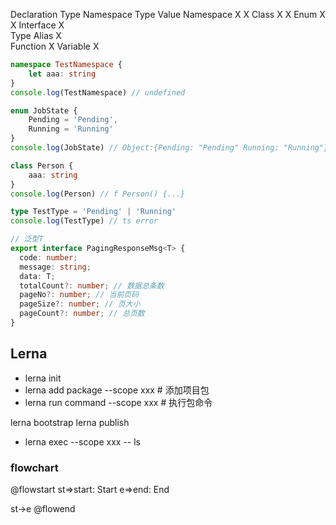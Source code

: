 Declaration Type	Namespace	Type	Value
Namespace	X	 	X
Class	 	X	X
Enum	 	X	X
Interface	 	X	 
Type Alias	 	X	 
Function	 	 	X
Variable	 	 	X
``` ts
namespace TestNamespace {
    let aaa: string
}
console.log(TestNamespace) // undefined

enum JobState {
    Pending = 'Pending',
    Running = 'Running'
}
console.log(JobState) // Object:{Pending: "Pending" Running: "Running"}

class Person {
    aaa: string
}
console.log(Person) // f Person() {...}

type TestType = 'Pending' | 'Running'
console.log(TestType) // ts error
```

``` ts
// 泛型T
export interface PagingResponseMsg<T> {
  code: number;
  message: string;
  data: T;
  totalCount?: number; // 数据总条数
  pageNo?: number; // 当前页码
  pageSize?: number; // 页大小
  pageCount?: number; // 总页数
}

```

## Lerna

* lerna init
* lerna add package --scope xxx # 添加项目包
* lerna run command --scope xxx # 执行包命令

lerna bootstrap
lerna publish

* lerna exec --scope xxx -- ls


### flowchart

@flowstart
st=>start: Start
e=>end: End

st->e
@flowend